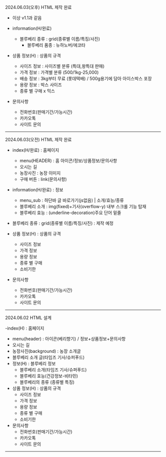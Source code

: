 <!-- ver 1.2 -->
2024.06.03(오후) HTML 제작 완료

- 이상 v1.1과 같음

- information(H/완료)
  - 블루베리 종류 : grid(종류별 이름/특징/사진)
    - 블루베리 품종 : 뉴하노버/에코타

- 상품 정보(H) : 상품의 규격
  - 사이즈 정보 : 사이즈별 분류 (특대,왕특대 판매)
  - 가격 정보 : 가격별 분류 (500/1kg-25,000)
  - 배송 정보 : 3kg부터 무료 (롯데택배) / 500g용기에 담아 아이스박스 포장
  - 용량 정보 : 박스 사이즈
  - 종류 별 구매 x 믹스
- 문의사항
  - 전화번호(판매기간/가능시간)
  - 카카오톡
  - 사이트 문의

--------------------------------------------------------------

<!-- ver 1.1 -->
2024.06.03(오전) HTML 제작 완료

- index(H/완료) : 홈페이지
  - menu(HEADER) : 홈 아이콘/정보/상품정보/문의사항
  - 오시는 길
  - 농장사진 : 농장 이미지
  - 구매 버튼 : link(문의사항)

- information(H/완료) : 정보
  - menu_sub : 하단바 글 바로가기(js없음) | 소개/효능/종류
  - 블루베리 소개 : img(fixed)+기사(overflow-y) 내부 스크롤 기능 탑재
  - 블루베리 효능 : (underline-decoration)주요 단어 밑줄

<!-- 이하 v1.0 과 같음. (6/3pm 제작 예정) -->
  - 블루베리 종류 : grid(종류별 이름/특징/사진) : 제작 예정

- 상품 정보(H) : 상품의 규격
  - 사이즈 정보
  - 가격 정보
  - 용량 정보
  - 종류 별 구매
  - 소비기한
- 문의사항
  - 전화번호(판매기간/가능시간)
  - 카카오톡
  - 사이트 문의

--------------------------------------------------------------

  <!-- ver 1.0 -->
2024.06.02 HTML 설계 

-index(H) : 홈페이지
  - menu(header) : 아이콘(베리향기) / 정보+상품정보+문의사항
  - 오시는 길
  - 농장사진(background) : 농장 소개글
  - 블루베리 소개 글(타임즈 기사/슈퍼푸드)
- 정보(H) : 블루베리 정보
  - 블루베리 소개(타임즈 기사/슈퍼푸드)
  - 블루베리 효능(건강정보-비타민)
  - 블루베리의 종류 (종류별 특징)
- 상품 정보(H) : 상품의 규격
  - 사이즈 정보
  - 가격 정보
  - 용량 정보
  - 종류 별 구매
  - 소비기한
- 문의사항
  - 전화번호(판매기간/가능시간)
  - 카카오톡
  - 사이트 문의

--------------------------------------------------------------